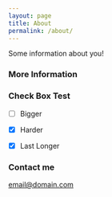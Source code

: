 ```yaml
---
layout: page
title: About
permalink: /about/
---
```


Some information about you!

### More Information
### Check Box Test

- [ ] Bigger
- [x] Harder
- [x] Last Longer


### Contact me

[email@domain.com](mailto:email@domain.com)
